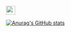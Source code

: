 <div>
  <img src="https://cultofthepartyparrot.com/parrots/hd/githubparrot.gif" width="25" height="25"/>
</div>

[![Anurag's GitHub stats](https://github-readme-stats.vercel.app/api?username=yulong88888)](https://github.com/anuraghazra/github-readme-stats)

<!--
**yulong88888/yulong88888** is a ✨ _special_ ✨ repository because its `README.md` (this file) appears on your GitHub profile.

Here are some ideas to get you started:

- 🔭 I’m currently working on ...
- 🌱 I’m currently learning ...
- 👯 I’m looking to collaborate on ...
- 🤔 I’m looking for help with ...
- 💬 Ask me about ...
- 📫 How to reach me: ...
- 😄 Pronouns: ...
- ⚡ Fun fact: ...
-->
